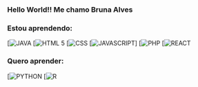 ### Hello World!! Me chamo Bruna Alves 

### Estou aprendendo:
[![JAVA](https://img.shields.io/badge/Java-ED8B00?style=for-the-badge&logo=openjdk&logoColor=white)
[![HTML 5](https://img.shields.io/badge/HTML5-E34F26?style=for-the-badge&logo=html5&logoColor=white
)
[![CSS](https://img.shields.io/badge/CSS3-1572B6?style=for-the-badge&logo=css3&logoColor=white
)
[![JAVASCRIPT](https://img.shields.io/badge/JavaScript-F7DF1E?style=for-the-badge&logo=javascript&logoColor=black)]
[![PHP](https://img.shields.io/badge/PHP-777BB4?style=for-the-badge&logo=php&logoColor=white
)
[![REACT](https://img.shields.io/badge/React-20232A?style=for-the-badge&logo=react&logoColor=61DAFB
)
### Quero aprender:

[![PYTHON](https://img.shields.io/badge/Python-14354C?style=for-the-badge&logo=python&logoColor=white)
[![R](https://img.shields.io/badge/R-276DC3?style=for-the-badge&logo=r&logoColor=white
)



<!--
**brunaalves2/brunaalves2** is a ✨ _special_ ✨ repository because its `README.md` (this file) appears on your GitHub profile.

Here are some ideas to get you started: 


- 🔭 I’m currently working on ...
- 🌱 I’m currently learning ...
- 👯 I’m looking to collaborate on ...
- 🤔 I’m looking for help with ...
- 💬 Ask me about ...
- 📫 How to reach me: ...
- 😄 Pronouns: ...
- ⚡ Fun fact: ...
-->
